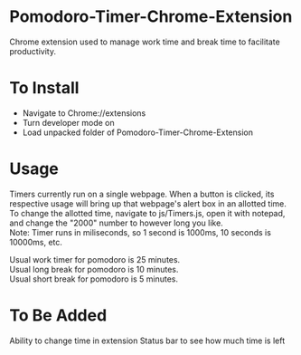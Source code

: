 Pomodoro-Timer-Chrome-Extension
===============================
Chrome extension used to manage work time and break time to facilitate productivity.

To Install
======
- Navigate to Chrome://extensions
- Turn developer mode on
- Load unpacked folder of Pomodoro-Timer-Chrome-Extension

Usage
=====
Timers currently run on a single webpage. When a button is clicked, its respective usage will bring up that webpage's alert box in an allotted time.
To change the allotted time, navigate to js/Timers.js, open it with notepad, and change the "2000" number to however long you like.  
Note: Timer runs in miliseconds, so 1 second is 1000ms, 10 seconds is 10000ms, etc.

Usual work timer for pomodoro is 25 minutes.  
Usual long break for pomodoro is 10 minutes.  
Usual short break for pomodoro is 5 minutes.  

To Be Added
===========
Ability to change time in extension
Status bar to see how much time is left
